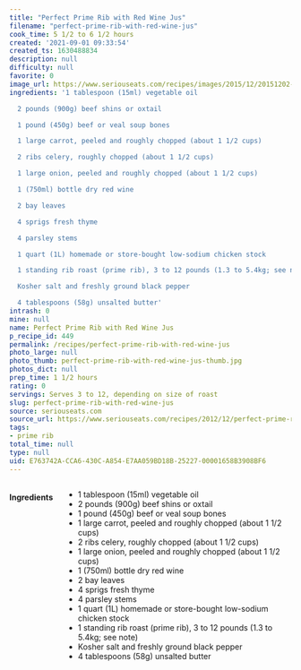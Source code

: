 ```yaml
---
title: "Perfect Prime Rib with Red Wine Jus"
filename: "perfect-prime-rib-with-red-wine-jus"
cook_time: 5 1/2 to 6 1/2 hours
created: '2021-09-01 09:33:54'
created_ts: 1630488834
description: null
difficulty: null
favorite: 0
image_url: https://www.seriouseats.com/recipes/images/2015/12/20151202-prime-rib-red-wine-jus-step-by-step-kenji-28-200x150.jpg
ingredients: '1 tablespoon (15ml) vegetable oil

  2 pounds (900g) beef shins or oxtail

  1 pound (450g) beef or veal soup bones

  1 large carrot, peeled and roughly chopped (about 1 1/2 cups)

  2 ribs celery, roughly chopped (about 1 1/2 cups)

  1 large onion, peeled and roughly chopped (about 1 1/2 cups)

  1 (750ml) bottle dry red wine

  2 bay leaves

  4 sprigs fresh thyme

  4 parsley stems

  1 quart (1L) homemade or store-bought low-sodium chicken stock

  1 standing rib roast (prime rib), 3 to 12 pounds (1.3 to 5.4kg; see note)

  Kosher salt and freshly ground black pepper

  4 tablespoons (58g) unsalted butter'
intrash: 0
mine: null
name: Perfect Prime Rib with Red Wine Jus
p_recipe_id: 449
permalink: /recipes/perfect-prime-rib-with-red-wine-jus
photo_large: null
photo_thumb: perfect-prime-rib-with-red-wine-jus-thumb.jpg
photos_dict: null
prep_time: 1 1/2 hours
rating: 0
servings: Serves 3 to 12, depending on size of roast
slug: perfect-prime-rib-with-red-wine-jus
source: seriouseats.com
source_url: https://www.seriouseats.com/recipes/2012/12/perfect-prime-rib-with-red-wine-jus-recipe.html
tags:
- prime rib
total_time: null
type: null
uid: E763742A-CCA6-430C-A854-E7AA059BD18B-25227-00001658B3908BF6
---
```

<div class="columns large-7 small-12" id="writeup">	</div><!-- #writeup -->
</div><!-- #row-one -->
<div class="row" id="row-two">	<div class="columns large-4 small-12" id="ingredients"><h4>Ingredients</h4><div class="box box-ingredients content"><ul>
<li>1 tablespoon (15ml) vegetable oil</li>
<li>2 pounds (900g) beef shins or oxtail</li>
<li>1 pound (450g) beef or veal soup bones</li>
<li>1 large carrot, peeled and roughly chopped (about 1 1/2 cups)</li>
<li>2 ribs celery, roughly chopped (about 1 1/2 cups)</li>
<li>1 large onion, peeled and roughly chopped (about 1 1/2 cups)</li>
<li>1 (750ml) bottle dry red wine</li>
<li>2 bay leaves</li>
<li>4 sprigs fresh thyme</li>
<li>4 parsley stems</li>
<li>1 quart (1L) homemade or store-bought low-sodium chicken stock</li>
<li>1 standing rib roast (prime rib), 3 to 12 pounds (1.3 to 5.4kg; see note)</li>
<li>Kosher salt and freshly ground black pepper</li>
<li>4 tablespoons (58g) unsalted butter</li>
</ul>
</div>	</div>	<div class="columns large-6 small-12" id="directions">	</div>